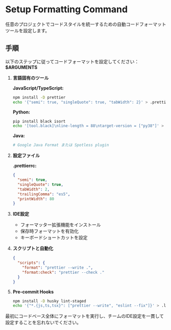 # Setup Formatting Command

任意のプロジェクトでコードスタイルを統一するための自動コードフォーマットツールを設定します。

## 手順

以下のステップに従ってコードフォーマットを設定してください： **$ARGUMENTS**

1. **言語固有のツール**

   **JavaScript/TypeScript:**
   ```bash
   npm install -D prettier
   echo '{"semi": true, "singleQuote": true, "tabWidth": 2}' > .prettierrc
   ```

   **Python:**
   ```bash
   pip install black isort
   echo '[tool.black]\nline-length = 88\ntarget-version = ["py38"]' > pyproject.toml
   ```

   **Java:**
   ```bash
   # Google Java Format または Spotless plugin
   ```

2. **設定ファイル**

   **.prettierrc:**
   ```json
   {
     "semi": true,
     "singleQuote": true,
     "tabWidth": 2,
     "trailingComma": "es5",
     "printWidth": 80
   }
   ```

3. **IDE設定**
   - フォーマッター拡張機能をインストール
   - 保存時フォーマットを有効化
   - キーボードショートカットを設定

4. **スクリプトと自動化**
   ```json
   {
     "scripts": {
       "format": "prettier --write .",
       "format:check": "prettier --check ."
     }
   }
   ```

5. **Pre-commit Hooks**
   ```bash
   npm install -D husky lint-staged
   echo '{"*.{js,ts,tsx}": ["prettier --write", "eslint --fix"]}' > .lintstagedrc
   ```

最初にコードベース全体にフォーマットを実行し、チームのIDE設定を一貫して設定することを忘れないでください。